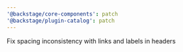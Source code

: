 ```yaml
---
'@backstage/core-components': patch
'@backstage/plugin-catalog': patch
---
```


Fix spacing inconsistency with links and labels in headers
